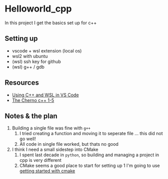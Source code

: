 # Helloworld_cpp

In this project I get the basics set up for c++

## Setting up

* vscode + wsl extension (local os)
* wsl2 with ubuntu
* (wsl) ssh key for github
* (wsl) g++ / gdb

## Resources

* [Using C++ and WSL in VS Code](https://code.visualstudio.com/docs/cpp/config-wsl)
* [The Cherno c++ 1-5](https://www.youtube.com/watch?v=18c3MTX0PK0&list=PLlrATfBNZ98dudnM48yfGUldqGD0S4FFb)

## Notes & the plan

1. Building a single file was fine with `g++`
   1. I tried creating a function and moving it to seperate file ... this did not go well!
   1. All code in single file worked, but thats no good
1. I think I need a small sidestep into CMake
   1. I spent last decade in `python`, so building and managing a project in cpp is very different
   1. CMake seems a good place to start for setting up
   1 I'm going to use [getting started with cmake](https://code.visualstudio.com/docs/cpp/CMake-linux) 
